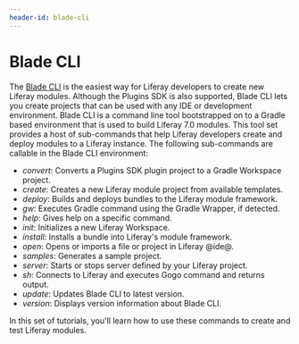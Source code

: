 ```yaml
---
header-id: blade-cli
---
```


# Blade CLI

The [Blade CLI](https://github.com/liferay/liferay-blade-cli/) is the
easiest way for Liferay developers to create new Liferay modules. Although the
Plugins SDK is also supported, Blade CLI lets you create projects that can be
used with any IDE or development environment. Blade CLI is a command line tool
bootstrapped on to a Gradle based environment that is used to build Liferay 7.0
modules. This tool set provides a host of sub-commands that help Liferay
developers create and deploy modules to a Liferay instance. The following
sub-commands are callable in the Blade CLI environment:

- *convert*: Converts a Plugins SDK plugin project to a Gradle Workspace
  project.
- *create*: Creates a new Liferay module project from available templates.
- *deploy*: Builds and deploys bundles to the Liferay module framework.
- *gw*: Executes Gradle command using the Gradle Wrapper, if detected.
- *help*: Gives help on a specific command.
- *init*: Initializes a new Liferay Workspace.
- *install*: Installs a bundle into Liferay's module framework.
- *open*: Opens or imports a file or project in Liferay @ide@.
- *samples*: Generates a sample project.
- *server*: Starts or stops server defined by your Liferay project.
- *sh*: Connects to Liferay and executes Gogo command and returns output.
- *update*: Updates Blade CLI to latest version.
- *version*: Displays version information about Blade CLI.

In this set of tutorials, you'll learn how to use these commands to create and
test Liferay modules.
